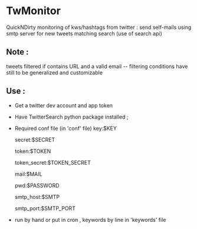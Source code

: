 # TwMonitor

QuickNDirty monitoring of kws/hashtags from twitter : send self-mails using smtp server for new tweets matching search (use of search api)

## Note :

tweets filtered if contains URL and a valid email -- filtering conditions have still to be generalized and customizable

## Use :

 - Get a twitter dev account and app token
 - Have TwitterSearch python package installed ;
 - Required conf file (in 'conf' file)
    key:$KEY

    secret:$SECRET
    
    token:$TOKEN
    
    token_secret:$TOKEN_SECRET
    
    mail:$MAIL
    
    pwd:$PASSWORD
    
    smtp_host:$SMTP
    
    smtp_port:$SMTP_PORT

 - run by hand or put in cron , keywords by line in 'keywords' file
  
